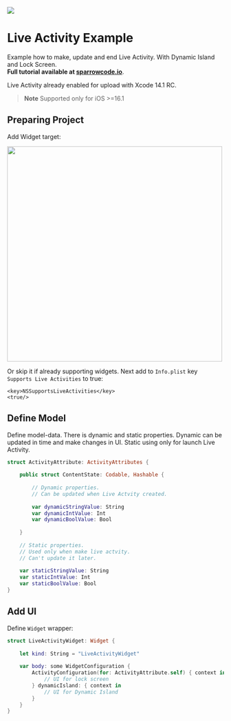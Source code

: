 ![](https://cdn.sparrowcode.io/tutorials/live-activities/live-activity-type-compact.png)

# Live Activity Example

Example how to make, update and end Live Activity. With Dynamic Island and Lock Screen.<br>
**Full tutorial available at [sparrowcode.io](https://sparrowcode.io/tutorials/live-activities)**.

Live Activity already enabled for upload with Xcode 14.1 RC.

> **Note**
> Supported only for iOS >=16.1

## Preparing Project

Add Widget target:

<img src="https://cdn.sparrowcode.io/tutorials/live-activities/add-widget-target.png" width="500">

Or skip it if already supporting widgets. Next add to `Info.plist` key `Supports Live Activities` to true:

```
<key>NSSupportsLiveActivities</key>
<true/>
```

## Define Model

Define model-data. There is dynamic and static properties. Dynamic can be updated in time and make changes in UI. Static using only for launch Live Activity.

```swift
struct ActivityAttribute: ActivityAttributes {
    
    public struct ContentState: Codable, Hashable {
        
        // Dynamic properties.
        // Can be updated when Live Actvity created.
        
        var dynamicStringValue: String
        var dynamicIntValue: Int
        var dynamicBoolValue: Bool
        
    }
    
    // Static properties.
    // Used only when make live actvity.
    // Can't update it later.
    
    var staticStringValue: String
    var staticIntValue: Int
    var staticBoolValue: Bool
}
```

## Add UI

Define `Widget` wrapper:

```swift
struct LiveActivityWidget: Widget {
    
    let kind: String = "LiveActivityWidget"
    
    var body: some WidgetConfiguration {
        ActivityConfiguration(for: ActivityAttribute.self) { context in
            // UI for lock screen
        } dynamicIsland: { context in
            // UI for Dynamic Island
        }
    }
}
```
